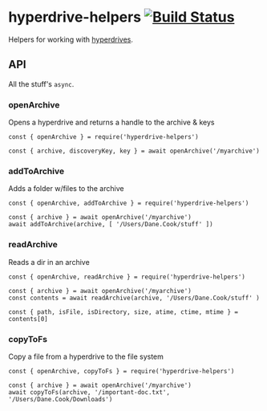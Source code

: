 # hyperdrive-helpers [![Build Status](https://travis-ci.com/trondpet/hyperdrive-helpers.svg?branch=master)](https://travis-ci.com/trondpet/hyperdrive-helpers)
Helpers for working with [hyperdrives](https://github.com/mafintosh/hyperdrive).

## API

All the stuff's `async`.

### openArchive

Opens a hyperdrive and returns a handle to the archive & keys


```
const { openArchive } = require('hyperdrive-helpers')

const { archive, discoveryKey, key } = await openArchive('/myarchive')
```

### addToArchive

Adds a folder w/files to the archive

```
const { openArchive, addToArchive } = require('hyperdrive-helpers')

const { archive } = await openArchive('/myarchive')
await addToArchive(archive, [ '/Users/Dane.Cook/stuff' ])
```

### readArchive

Reads a dir in an archive

```
const { openArchive, readArchive } = require('hyperdrive-helpers')

const { archive } = await openArchive('/myarchive')
const contents = await readArchive(archive, '/Users/Dane.Cook/stuff' )

const { path, isFile, isDirectory, size, atime, ctime, mtime } = contents[0]

```

### copyToFs

Copy a file from a hyperdrive to the file system

```
const { openArchive, copyToFs } = require('hyperdrive-helpers')

const { archive } = await openArchive('/myarchive')
await copyToFs(archive, '/important-doc.txt', '/Users/Dane.Cook/Downloads')

```
